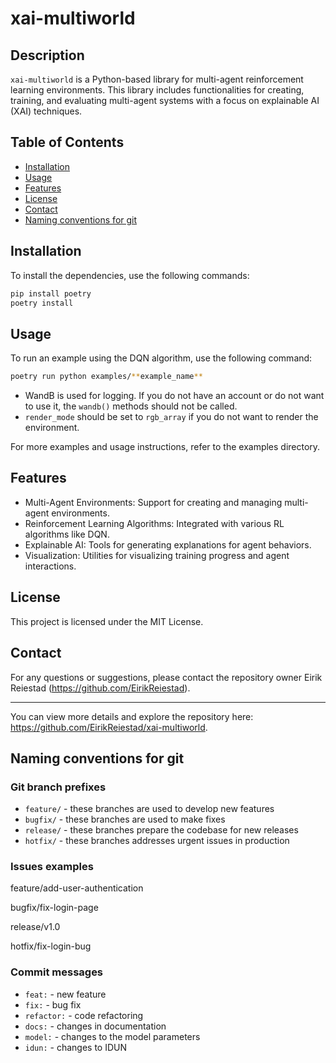 # xai-multiworld

## Description
`xai-multiworld` is a Python-based library for multi-agent reinforcement learning environments. This library includes functionalities for creating, training, and evaluating multi-agent systems with a focus on explainable AI (XAI) techniques.

## Table of Contents
- [Installation](#installation)
- [Usage](#usage)
- [Features](#features)
- [License](#license)
- [Contact](#contact)
- [Naming conventions for git](#naming-conventions-for-git)

## Installation
To install the dependencies, use the following commands:
```sh
pip install poetry
poetry install
```
## Usage
To run an example using the DQN algorithm, use the following command:
```sh
poetry run python examples/**example_name**
```

- WandB is used for logging. If you do not have an account or do not want to use it, the `wandb()` methods should not be called.
- `render_mode` should be set to `rgb_array` if you do not want to render the environment.
  
For more examples and usage instructions, refer to the examples directory.

## Features
- Multi-Agent Environments: Support for creating and managing multi-agent environments.
- Reinforcement Learning Algorithms: Integrated with various RL algorithms like DQN.
- Explainable AI: Tools for generating explanations for agent behaviors.
- Visualization: Utilities for visualizing training progress and agent interactions.

## License
This project is licensed under the MIT License.

## Contact
For any questions or suggestions, please contact the repository owner Eirik Reiestad (https://github.com/EirikReiestad).

---

You can view more details and explore the repository here: https://github.com/EirikReiestad/xai-multiworld.

## Naming conventions for git
### Git branch prefixes
- `feature/` - these branches are used to develop new features 
- `bugfix/` - these branches are used to make fixes 
- `release/` - these branches prepare the codebase for new releases
- `hotfix/` - these branches addresses urgent issues in production

### Issues examples
feature/add-user-authentication

bugfix/fix-login-page

release/v1.0

hotfix/fix-login-bug

### Commit messages
- `feat:` - new feature
- `fix:` - bug fix
- `refactor:` - code refactoring
- `docs:` - changes in documentation
- `model:` - changes to the model parameters
- `idun:` - changes to IDUN 
